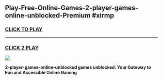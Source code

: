 
## Play-Free-Online-Games-2-player-games-online-unblocked-Premium #xirmp
<h3>
<a href="https://premium.freeplayer.one?title=2-player-games-online-unblocked&ref=8M">CLICK TO PLAY</a></h3>
<hr>

<h3>
<a href="https://premium.freeplayer.one?title=2-player-games-online-unblocked&ref=8M">CLICK 2 PLAY</a>
  
</h3>

<a href="https://premium.freeplayer.one?title=2-player-games-online-unblocked&ref=8M"><img src="https://clearcache.store/games.png"></a>


**2-player-games-online-unblocked games unblocked: Your Gateway to Fun and Accessible Online Gaming**
